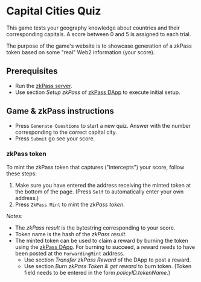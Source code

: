 # Capital Cities Quiz

This game tests your geography knowledge about countries and their corresponding capitals.  A score between 0 and 5 is assigned to each trial.

The purpose of the game's website is to showcase generation of a zkPass token based on some "real" Web2 information (your score).

## Prerequisites

- Run the [zkPass server](https://github.com/zkFold/zkpass-cardano).
- Use section *Setup zkPass* of [zkPass DApp](https://github.com/zkFold/zkpass-client/) to execute initial setup.

## Game & zkPass instructions

- Press `Generate Questions` to start a new quiz.  Answer with the number corresponding to the correct capital city.
- Press `Submit` go see your score.

### zkPass token

To mint the zkPass token that captures ("intercepts") your score, follow these steps:

1. Make sure you have entered the address receiving the minted token at the bottom of the page.  (Press `Self` to automatically enter your own address.)
2. Press `ZkPass Mint` to mint the *zkPass token*.

*Notes:*

- The *zkPass result* is the bytestring corresponding to your score.
- Token name is the hash of the *zkPass result*.
- The minted token can be used to claim a reward by burning the token using the [zkPass DApp](https://github.com/zkFold/zkpass-client/).  For burning to succeed, a reward needs to have been posted at the `ForwardingMint` address.
  - Use section *Transfer zkPass Reward* of the DApp to post a reward.
  - Use section *Burn zkPass Token & get reward* to burn token.  (Token field needs to be entered in the form *policyID.tokenName*.)
